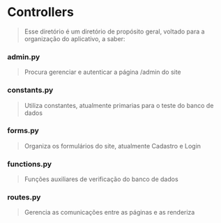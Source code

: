# Controllers

> Esse diretório é um diretório de propósito geral, voltado para
> a organização do aplicativo, a saber:

### admin.py

> Procura gerenciar e autenticar a página /admin do site

### constants.py

> Utiliza constantes, atualmente primarias para o teste do banco de dados

### forms.py

> Organiza os formulários do site, atualmente Cadastro e Login

### functions.py

> Funções auxiliares de verificação do banco de dados

### routes.py

> Gerencia as comunicações entre as páginas e as renderiza
